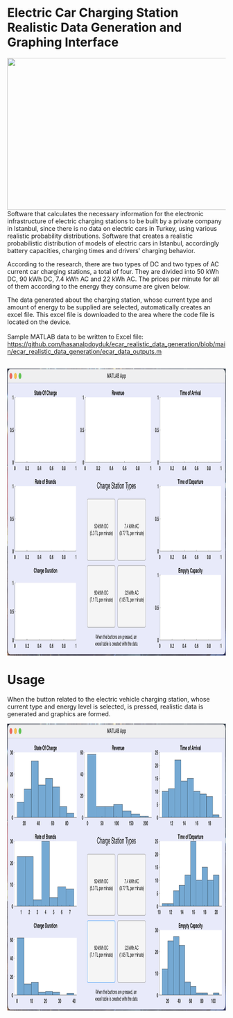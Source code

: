 # Electric Car Charging Station Realistic Data Generation and Graphing Interface

<img src="https://d1gymyavdvyjgt.cloudfront.net/drive/images/uploads/headers/ws_cropper/1_0x0_790x528_0x520_electric-car-charge-cost.png" width="570" height="350" align="left" >

Software that calculates the necessary information for the electronic infrastructure of electric charging stations to be built by a private company in Istanbul, since there is no data on electric cars in Turkey, using various realistic probability distributions. Software that creates a realistic probabilistic distribution of models of electric cars in Istanbul, accordingly battery capacities, charging times and drivers' charging behavior.

According to the research, there are two types of DC and two types of AC current car charging stations, a total of four. They are divided into 50 kWh DC, 90 kWh DC, 7.4 kWh AC and 22 kWh AC. The prices per minute for all of them according to the energy they consume are given below.


The data generated about the charging station, whose current type and amount of energy to be supplied are selected, automatically creates an excel file. This excel file is downloaded to the area where the code file is located on the device.
</br>
</br>
Sample MATLAB data to be written to Excel file: https://github.com/hasanalpdoyduk/ecar_realistic_data_generation/blob/main/ecar_realistic_data_generation/ecar_data_outputs.m
</br>
</br>

<img src="https://github.com/hasanalpdoyduk/ecar_realistic_data_generation/blob/main/Documentation/ecar_photo.png" width="1000" height="660" align="center" >

# Usage

When the button related to the electric vehicle charging station, whose current type and energy level is selected, is pressed, realistic data is generated and graphics are formed.

<img src="https://github.com/hasanalpdoyduk/ecar_realistic_data_generation/blob/main/Documentation/ecar_photo2.png" width="1000" height="660" align="center" >

